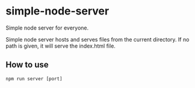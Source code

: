 # simple-node-server
Simple node server for everyone.

Simple node server hosts and serves files from the current directory.
If no path is given, it will serve the index.html file.

## How to use
```
npm run server [port]
```

